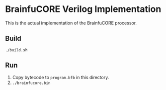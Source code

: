 # BrainfuCORE Verilog Implementation

This is the actual implementation of the BrainfuCORE processor.

## Build

`./build.sh`

## Run

1. Copy bytecode to `program.bfb` in this directory.
2. `./brainfucore.bin`
